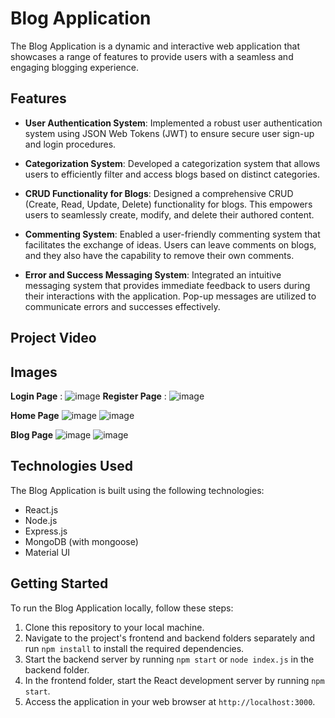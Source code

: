 
# Blog Application

The Blog Application is a dynamic and interactive web application that showcases a range of features to provide users with a seamless and engaging blogging experience.

## Features

- **User Authentication System**: Implemented a robust user authentication system using JSON Web Tokens (JWT) to ensure secure user sign-up and login procedures.

- **Categorization System**: Developed a categorization system that allows users to efficiently filter and access blogs based on distinct categories.

- **CRUD Functionality for Blogs**: Designed a comprehensive CRUD (Create, Read, Update, Delete) functionality for blogs. This empowers users to seamlessly create, modify, and delete their authored content.

- **Commenting System**: Enabled a user-friendly commenting system that facilitates the exchange of ideas. Users can leave comments on blogs, and they also have the capability to remove their own comments.

- **Error and Success Messaging System**: Integrated an intuitive messaging system that provides immediate feedback to users during their interactions with the application. Pop-up messages are utilized to communicate errors and successes effectively.

## Project Video 

## Images 
**Login Page** :
![image](https://github.com/introvert9112k/Blog-Application/assets/63279776/9d6363e5-552e-41ae-b4c3-7ac293e66fc5)
**Register Page** : 
![image](https://github.com/introvert9112k/Blog-Application/assets/63279776/27adbd8e-cc02-4c91-8d73-33f86a3a5247)

**Home Page**
![image](https://github.com/introvert9112k/Blog-Application/assets/63279776/556269c7-c5fe-4caa-b468-fa7f44f4abf6)
![image](https://github.com/introvert9112k/Blog-Application/assets/63279776/cbe877ce-48a2-4b92-ad06-857679645372)

**Blog Page**
![image](https://github.com/introvert9112k/Blog-Application/assets/63279776/4dfb7902-b766-4ffa-aa87-6451dcbb6413)
![image](https://github.com/introvert9112k/Blog-Application/assets/63279776/7de909d6-9148-4465-9a20-99886d2aef8c)

## Technologies Used
The Blog Application is built using the following technologies:

- React.js
- Node.js
- Express.js
- MongoDB (with mongoose)
- Material UI

## Getting Started

To run the Blog Application locally, follow these steps:

1. Clone this repository to your local machine.
2. Navigate to the project's frontend and backend folders separately and run `npm install` to install the required dependencies.
3. Start the backend server by running `npm start` or `node index.js` in the backend folder.
4. In the frontend folder, start the React development server by running `npm start`.
5. Access the application in your web browser at `http://localhost:3000`.
